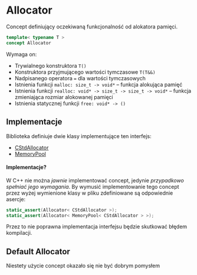 # Allocator

Concept definiujący oczekiwaną funkcjonalność od alokatora pamięci.

```cpp
template< typename T >  
concept Allocator
```

Wymaga on:

- Trywialnego konstruktora `T()`
- Konstruktora przyjmującego wartości tymczasowe `T(T&&)`
- Nadpisanego operatora `=` dla wartości tymczasowych
- Istnienia funkcji `malloc: size_t -> void*` – funkcja alokująca pamięć
- Istnienia funkcji `realloc: void* -> size_t -> size_t -> void*` – funkcja zmieniająca rozmiar alokowanej pamięci
- Istnienia statycznej funkcji `free: void* -> ()`

## Implementacje

Biblioteka definiuje dwie klasy implementujące ten interfejs:

- [CStdAllocator](./CStdAllocator.md)
- [MemoryPool](./MemoryPool.md)

#### Implementacje?

W C++ nie można *jawnie* implementować concept, jedynie *przypadkowo spełniać jego wymagania*.
By wymusić implementowanie tego concept przez wyżej wymienione klasy w pliku zdefiniowane są odpowiednie asercje:

```cpp
static_assert(Allocator< CStdAllocator >);  
static_assert(Allocator< MemoryPool< CStdAllocator > >);
```

Przez to nie poprawna implementacja interfejsu będzie skutkować błędem kompilacji.

## Default Allocator

Niestety użycie concept okazało się nie być dobrym pomysłem